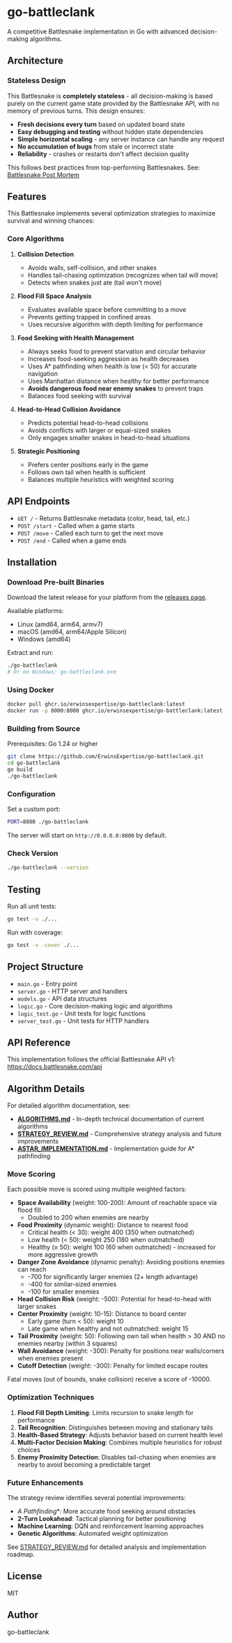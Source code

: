 # go-battleclank

A competitive Battlesnake implementation in Go with advanced decision-making algorithms.

## Architecture

### Stateless Design

This Battlesnake is **completely stateless** - all decision-making is based purely on the current game state provided by the Battlesnake API, with no memory of previous turns. This design ensures:

- **Fresh decisions every turn** based on updated board state
- **Easy debugging and testing** without hidden state dependencies
- **Simple horizontal scaling** - any server instance can handle any request
- **No accumulation of bugs** from stale or incorrect state
- **Reliability** - crashes or restarts don't affect decision quality

This follows best practices from top-performing Battlesnakes. See: [Battlesnake Post Mortem](https://medium.com/asymptoticlabs/battlesnake-post-mortem-a5917f9a3428)

## Features

This Battlesnake implements several optimization strategies to maximize survival and winning chances:

### Core Algorithms

1. **Collision Detection**
   - Avoids walls, self-collision, and other snakes
   - Handles tail-chasing optimization (recognizes when tail will move)
   - Detects when snakes just ate (tail won't move)

2. **Flood Fill Space Analysis**
   - Evaluates available space before committing to a move
   - Prevents getting trapped in confined areas
   - Uses recursive algorithm with depth limiting for performance

3. **Food Seeking with Health Management**
   - Always seeks food to prevent starvation and circular behavior
   - Increases food-seeking aggression as health decreases
   - Uses A* pathfinding when health is low (< 50) for accurate navigation
   - Uses Manhattan distance when healthy for better performance
   - **Avoids dangerous food near enemy snakes** to prevent traps
   - Balances food seeking with survival

4. **Head-to-Head Collision Avoidance**
   - Predicts potential head-to-head collisions
   - Avoids conflicts with larger or equal-sized snakes
   - Only engages smaller snakes in head-to-head situations

5. **Strategic Positioning**
   - Prefers center positions early in the game
   - Follows own tail when health is sufficient
   - Balances multiple heuristics with weighted scoring

## API Endpoints

- `GET /` - Returns Battlesnake metadata (color, head, tail, etc.)
- `POST /start` - Called when a game starts
- `POST /move` - Called each turn to get the next move
- `POST /end` - Called when a game ends

## Installation

### Download Pre-built Binaries

Download the latest release for your platform from the [releases page](https://github.com/ErwinsExpertise/go-battleclank/releases).

Available platforms:
- Linux (amd64, arm64, armv7)
- macOS (amd64, arm64/Apple Silicon)
- Windows (amd64)

Extract and run:
```bash
./go-battleclank
# Or on Windows: go-battleclank.exe
```

### Using Docker

```bash
docker pull ghcr.io/erwinsexpertise/go-battleclank:latest
docker run -p 8000:8000 ghcr.io/erwinsexpertise/go-battleclank:latest
```

### Building from Source

Prerequisites: Go 1.24 or higher

```bash
git clone https://github.com/ErwinsExpertise/go-battleclank.git
cd go-battleclank
go build
./go-battleclank
```

### Configuration

Set a custom port:
```bash
PORT=8080 ./go-battleclank
```

The server will start on `http://0.0.0.0:8000` by default.

### Check Version

```bash
./go-battleclank --version
```

## Testing

Run all unit tests:

```bash
go test -v ./...
```

Run with coverage:

```bash
go test -v -cover ./...
```

## Project Structure

- `main.go` - Entry point
- `server.go` - HTTP server and handlers
- `models.go` - API data structures
- `logic.go` - Core decision-making logic and algorithms
- `logic_test.go` - Unit tests for logic functions
- `server_test.go` - Unit tests for HTTP handlers

## API Reference

This implementation follows the official Battlesnake API v1:
https://docs.battlesnake.com/api

## Algorithm Details

For detailed algorithm documentation, see:
- **[ALGORITHMS.md](ALGORITHMS.md)** - In-depth technical documentation of current algorithms
- **[STRATEGY_REVIEW.md](STRATEGY_REVIEW.md)** - Comprehensive strategy analysis and future improvements
- **[ASTAR_IMPLEMENTATION.md](ASTAR_IMPLEMENTATION.md)** - Implementation guide for A* pathfinding

### Move Scoring

Each possible move is scored using multiple weighted factors:

- **Space Availability** (weight: 100-200): Amount of reachable space via flood fill
  - Doubled to 200 when enemies are nearby
- **Food Proximity** (dynamic weight): Distance to nearest food
  - Critical health (< 30): weight 400 (350 when outmatched)
  - Low health (< 50): weight 250 (180 when outmatched)
  - Healthy (≥ 50): weight 100 (60 when outmatched) - increased for more aggressive growth
- **Danger Zone Avoidance** (dynamic penalty): Avoiding positions enemies can reach
  - -700 for significantly larger enemies (2+ length advantage)
  - -400 for similar-sized enemies
  - -100 for smaller enemies
- **Head Collision Risk** (weight: -500): Potential for head-to-head with larger snakes
- **Center Proximity** (weight: 10-15): Distance to board center
  - Early game (turn < 50): weight 10
  - Late game when healthy and not outmatched: weight 15
- **Tail Proximity** (weight: 50): Following own tail when health > 30 AND no enemies nearby (within 3 squares)
- **Wall Avoidance** (weight: -300): Penalty for positions near walls/corners when enemies present
- **Cutoff Detection** (weight: -300): Penalty for limited escape routes

Fatal moves (out of bounds, snake collision) receive a score of -10000.

### Optimization Techniques

1. **Flood Fill Depth Limiting**: Limits recursion to snake length for performance
2. **Tail Recognition**: Distinguishes between moving and stationary tails
3. **Health-Based Strategy**: Adjusts behavior based on current health level
4. **Multi-Factor Decision Making**: Combines multiple heuristics for robust choices
5. **Enemy Proximity Detection**: Disables tail-chasing when enemies are nearby to avoid becoming a predictable target

### Future Enhancements

The strategy review identifies several potential improvements:
- **A* Pathfinding**: More accurate food seeking around obstacles
- **2-Turn Lookahead**: Tactical planning for better positioning
- **Machine Learning**: DQN and reinforcement learning approaches
- **Genetic Algorithms**: Automated weight optimization

See [STRATEGY_REVIEW.md](STRATEGY_REVIEW.md) for detailed analysis and implementation roadmap.

## License

MIT

## Author

go-battleclank